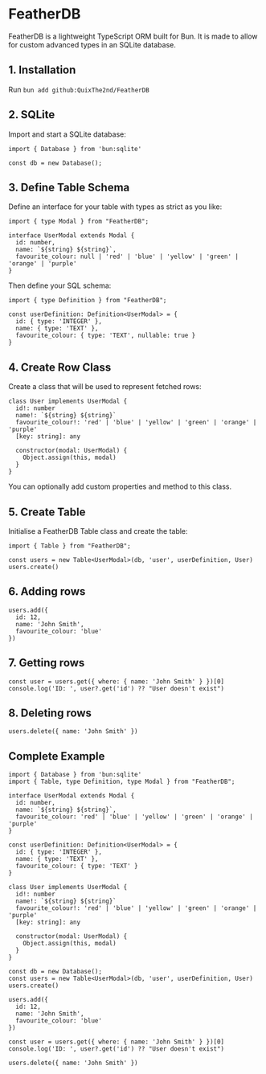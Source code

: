 # FeatherDB
FeatherDB is a lightweight TypeScript ORM built for Bun. It is made to allow for custom advanced types in an SQLite database.

## 1. Installation

Run `bun add github:QuixThe2nd/FeatherDB`

## 2. SQLite

Import and start a SQLite database:
```TS
import { Database } from 'bun:sqlite'

const db = new Database();
```

## 3. Define Table Schema

Define an interface for your table with types as strict as you like:
```TS
import { type Modal } from "FeatherDB";

interface UserModal extends Modal {
  id: number,
  name: `${string} ${string}`,
  favourite_colour: null | 'red' | 'blue' | 'yellow' | 'green' | 'orange' | 'purple'
}
```

Then define your SQL schema:
```TS
import { type Definition } from "FeatherDB";

const userDefinition: Definition<UserModal> = {
  id: { type: 'INTEGER' },
  name: { type: 'TEXT' },
  favourite_colour: { type: 'TEXT', nullable: true }
}
```

## 4. Create Row Class

Create a class that will be used to represent fetched rows:
```TS
class User implements UserModal {
  id!: number
  name!: `${string} ${string}`
  favourite_colour!: 'red' | 'blue' | 'yellow' | 'green' | 'orange' | 'purple'
  [key: string]: any

  constructor(modal: UserModal) {
    Object.assign(this, modal)
  }
}
```

You can optionally add custom properties and method to this class.

## 5. Create Table

Initialise a FeatherDB Table class and create the table:
```TS
import { Table } from "FeatherDB";

const users = new Table<UserModal>(db, 'user', userDefinition, User)
users.create()
```

## 6. Adding rows

```TS
users.add({
  id: 12,
  name: 'John Smith',
  favourite_colour: 'blue'
})
```

## 7. Getting rows

```TS
const user = users.get({ where: { name: 'John Smith' } })[0]
console.log('ID: ', user?.get('id') ?? "User doesn't exist")
```

## 8. Deleting rows

```TS
users.delete({ name: 'John Smith' })
```

## Complete Example
```TS
import { Database } from 'bun:sqlite'
import { Table, type Definition, type Modal } from "FeatherDB";

interface UserModal extends Modal {
  id: number,
  name: `${string} ${string}`,
  favourite_colour: 'red' | 'blue' | 'yellow' | 'green' | 'orange' | 'purple'
}

const userDefinition: Definition<UserModal> = {
  id: { type: 'INTEGER' },
  name: { type: 'TEXT' },
  favourite_colour: { type: 'TEXT' }
}

class User implements UserModal {
  id!: number
  name!: `${string} ${string}`
  favourite_colour!: 'red' | 'blue' | 'yellow' | 'green' | 'orange' | 'purple'
  [key: string]: any

  constructor(modal: UserModal) {
    Object.assign(this, modal)
  }
}

const db = new Database();
const users = new Table<UserModal>(db, 'user', userDefinition, User)
users.create()

users.add({
  id: 12,
  name: 'John Smith',
  favourite_colour: 'blue'
})

const user = users.get({ where: { name: 'John Smith' } })[0]
console.log('ID: ', user?.get('id') ?? "User doesn't exist")

users.delete({ name: 'John Smith' })
```
